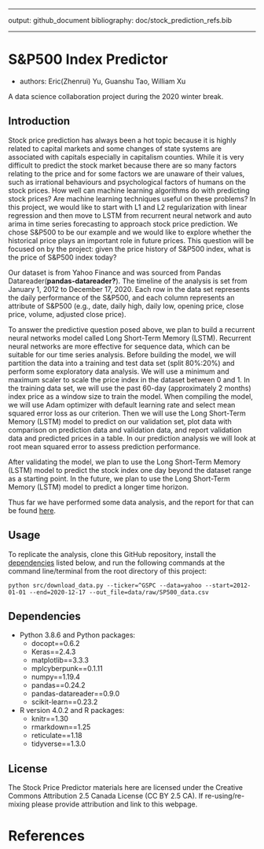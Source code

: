 ------------------------------------------------------------------------

output: github\_document bibliography: doc/stock\_prediction\_refs.bib

------------------------------------------------------------------------

# S&P500 Index Predictor

-   authors: Eric(Zhenrui) Yu, Guanshu Tao, William Xu

A data science collaboration project during the 2020 winter break.

## Introduction

Stock price prediction has always been a hot topic because it is highly
related to capital markets and some changes of state systems are
associated with capitals especially in capitalism counties. While it is
very difficult to predict the stock market because there are so many
factors relating to the price and for some factors we are unaware of
their values, such as irrational behaviours and psychological factors of
humans on the stock prices. How well can machine learning algorithms do
with predicting stock prices? Are machine learning techniques useful on
these problems? In this project, we would like to start with L1 and L2
regularization with linear regression and then move to LSTM from
recurrent neural network and auto arima in time series forecasting to
approach stock price prediction. We chose S&P500 to be our example and
we would like to explore whether the historical price plays an important
role in future prices. This question will be focused on by the project:
given the price history of S&P500 index, what is the price of S&P500
index today?

Our dataset is from Yahoo Finance and was sourced from Pandas
Datareader(**pandas-datareader?**). The timeline of the analysis is set
from January 1, 2012 to December 17, 2020. Each row in the data set
represents the daily performance of the S&P500, and each column
represents an attribute of S&P500 (e.g., date, daily high, daily low,
opening price, close price, volume, adjusted close price).

To answer the predictive question posed above, we plan to build a
recurrent neural networks model called Long Short-Term Memory (LSTM).
Recurrent neural networks are more effective for sequence data, which
can be suitable for our time series analysis. Before building the model,
we will partition the data into a training and test data set (split
80%:20%) and perform some exploratory data analysis. We will use a
minimum and maximum scaler to scale the price index in the dataset
between 0 and 1. In the training data set, we will use the past 60-day
(approximately 2 months) index price as a window size to train the
model. When compiling the model, we will use Adam optimizer with default
learning rate and select mean squared error loss as our criterion. Then
we will use the Long Short-Term Memory (LSTM) model to predict on our
validation set, plot data with comparison on prediction data and
validation data, and report validation data and predicted prices in a
table. In our prediction analysis we will look at root mean squared
error to assess prediction performance.

After validating the model, we plan to use the Long Short-Term Memory
(LSTM) model to predict the stock index one day beyond the dataset range
as a starting point. In the future, we plan to use the Long Short-Term
Memory (LSTM) model to predict a longer time horizon.

Thus far we have performed some data analysis, and the report for that
can be found [here](src/analysis.ipynb).

## Usage

To replicate the analysis, clone this GitHub repository, install the
[dependencies](#dependencies) listed below, and run the following
commands at the command line/terminal from the root directory of this
project:

    python src/download_data.py --ticker=^GSPC --data=yahoo --start=2012-01-01 --end=2020-12-17 --out_file=data/raw/SP500_data.csv

## Dependencies

-   Python 3.8.6 and Python packages:
    -   docopt==0.6.2
    -   Keras==2.4.3
    -   matplotlib==3.3.3
    -   mplcyberpunk==0.1.11
    -   numpy==1.19.4
    -   pandas==0.24.2
    -   pandas-datareader==0.9.0
    -   scikit-learn==0.23.2
-   R version 4.0.2 and R packages:
    -   knitr==1.30
    -   rmarkdown==1.25
    -   reticulate==1.18
    -   tidyverse==1.3.0

## License

The Stock Price Predictor materials here are licensed under the Creative
Commons Attribution 2.5 Canada License (CC BY 2.5 CA). If
re-using/re-mixing please provide attribution and link to this webpage.

# References
